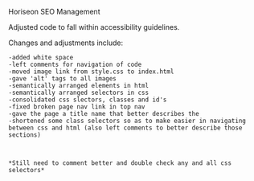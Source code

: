 Horiseon SEO Management

Adjusted code to fall within accessibility guidelines.

Changes and adjustments include:

    -added white space
    -left comments for navigation of code
    -moved image link from style.css to index.html
    -gave 'alt' tags to all images
    -semantically arranged elements in html
    -semantically arranged selectors in css
    -consolidated css slectors, classes and id's
    -fixed broken page nav link in top nav
    -gave the page a title name that better describes the
    -shortened some class selectors so as to make easier in navigating between css and html (also left comments to better describe those sections)
    


    *Still need to comment better and double check any and all css selectors*

